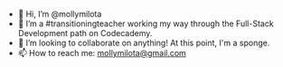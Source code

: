 - 👋 Hi, I’m @mollymilota
- 🌱 I’m a #transitioningteacher working my way through the Full-Stack Development path on Codecademy.
- 💞️ I’m looking to collaborate on anything! At this point, I'm a sponge.
- 📫 How to reach me: mollymilota@gmail.com
